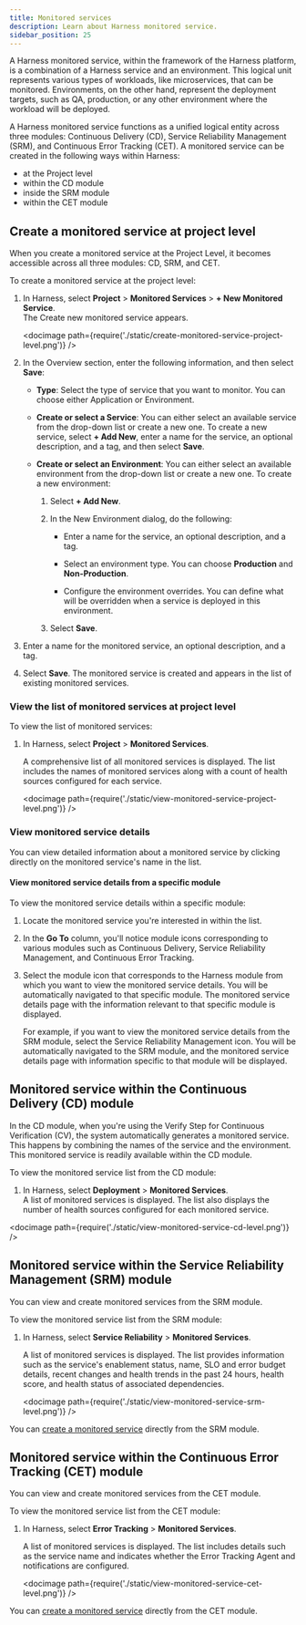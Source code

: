 ```yaml
---
title: Monitored services
description: Learn about Harness monitored service.
sidebar_position: 25
---
```


A Harness monitored service, within the framework of the Harness platform, is a combination of a Harness service and an environment. This logical unit represents various types of workloads, like microservices, that can be monitored. Environments, on the other hand, represent the deployment targets, such as QA, production, or any other environment where the workload will be deployed.

A Harness monitored service functions as a unified logical entity across three modules: Continuous Delivery (CD), Service Reliability Management (SRM), and Continuous Error Tracking (CET). A monitored service can be created in the following ways within Harness:

- at the Project level
- within the CD module
- inside the SRM module
- within the CET module


## Create a monitored service at project level

When you create a monitored service at the Project Level, it becomes accessible across all three modules: CD, SRM, and CET. 

To create a monitored service at the project level:

1. In Harness, select **Project** > **Monitored Services** > **+ New Monitored Service**.  
   The Create new monitored service appears.

   <docimage path={require('./static/create-monitored-service-project-level.png')} />

2. In the Overview section, enter the following information, and then select **Save**:
   
    - **Type**: Select the type of service that you want to monitor. You can choose either Application or Environment.
    
    - **Create or select a Service**: You can either select an available service from the drop-down list or create a new one. To create a new service, select **+ Add New**, enter a name for the service, an optional description, and a tag, and then select **Save**.
  
    - **Create or select an Environment**: You can either select an available environment from the drop-down list or create a new one. To create a new environment:
  
        1. Select **+ Add New**.
        
        2. In the New Environment dialog, do the following:
        
            - Enter a name for the service, an optional description, and a tag.
  
            - Select an environment type. You can choose **Production** and **Non-Production**.
  
            - Configure the environment overrides. You can define what will be overridden when a service is deployed in this environment.
        
        3. Select **Save**.

3. Enter a name for the monitored service, an optional description, and a tag.
   
4. Select **Save**.
   The monitored service is created and appears in the list of existing monitored services.


### View the list of monitored services at project level

To view the list of monitored services:

1. In Harness, select **Project** > **Monitored Services**.
   
   A comprehensive list of all monitored services is displayed. The list includes the names of monitored services along with a count of health sources configured for each service.

   <docimage path={require('./static/view-monitored-service-project-level.png')} />


### View monitored service details

You can view detailed information about a monitored service by clicking directly on the monitored service's name in the list. 


#### View monitored service details from a specific module

To view the monitored service details within a specific module:

1. Locate the monitored service you're interested in within the list.
   
2. In the **Go To** column, you'll notice module icons corresponding to various modules such as Continuous Delivery, Service Reliability Management, and Continuous Error Tracking.
   
3. Select the module icon that corresponds to the Harness module from which you want to view the monitored service details. You will be automatically navigated to that specific module. The monitored service details page with the information relevant to that specific module is displayed. 
   
   For example, if you want to view the monitored service details from the SRM module, select the Service Reliability Management icon. You will be automatically navigated to the SRM module, and the monitored service details page with information specific to that module will be displayed.


## Monitored service within the Continuous Delivery (CD) module

In the CD module, when you're using the Verify Step for Continuous Verification (CV), the system automatically generates a monitored service. This happens by combining the names of the service and the environment. This monitored service is readily available within the CD module.

To view the monitored service list from the CD module:

1. In Harness, select **Deployment** > **Monitored Services**.  
   A list of monitored services is displayed. The list also displays the number of health sources configured for each monitored service.


<docimage path={require('./static/view-monitored-service-cd-level.png')} />


## Monitored service within the Service Reliability Management (SRM) module

You can view and create monitored services from the SRM module.

To view the monitored service list from the SRM module:

1. In Harness, select **Service Reliability** > **Monitored Services**.
   
   A list of monitored services is displayed. The list provides information such as the service's enablement status, name, SLO and error budget details, recent changes and health trends in the past 24 hours, health score, and health status of associated dependencies.

   <docimage path={require('./static/view-monitored-service-srm-level.png')} />


You can [create a monitored service](../service-reliability-management/monitored-service/create-monitored-service.md) directly from the SRM module.


## Monitored service within the Continuous Error Tracking (CET) module

You can view and create monitored services from the CET module.

To view the monitored service list from the CET module:

1. In Harness, select **Error Tracking** > **Monitored Services**.
   
   A list of monitored services is displayed. 
   The list includes details such as the service name and indicates whether the Error Tracking Agent and notifications are configured.

   <docimage path={require('./static/view-monitored-service-cet-level.png')} />


You can [create a monitored service](../continuous-error-tracking/getting-started/cet-setup.md) directly from the CET module.





